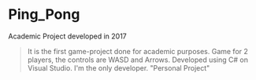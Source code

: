 # Ping_Pong

Academic Project developed in 2017 

> It is the first game-project done for academic purposes.
> Game for 2 players, the controls are WASD and Arrows.
> Developed using C# on Visual Studio.
> I'm the only developer.
"Personal Project"